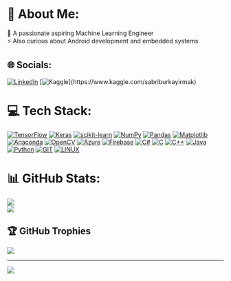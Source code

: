 # 💫 About Me:
🌱 A passionate aspiring Machine Learning Engineer<br>⚡ Also curious about Android development and embedded systems


## 🌐 Socials:
[![LinkedIn](https://img.shields.io/badge/LinkedIn-0077B5?style=for-the-badge&logo=linkedin&logoColor=white)](https://linkedin.com/in/irmakburkay) [![Kaggle]([https://img.shields.io/badge/Medium-12100E?logo=medium&logoColor=white](https://img.shields.io/badge/Kaggle-20BEFF?style=for-the-badge&logo=Kaggle&logoColor=white))](https://www.kaggle.com/sabriburkayirmak) 

# 💻 Tech Stack:
[![TensorFlow](https://img.shields.io/badge/TensorFlow-%23FF6F00.svg?style=for-the-badge&logo=TensorFlow&logoColor=white)](https://www.tensorflow.org) [![Keras](https://img.shields.io/badge/Keras-%23D00000.svg?style=for-the-badge&logo=Keras&logoColor=white)](https://www.keras.io) [![scikit-learn](https://img.shields.io/badge/scikit--learn-%23F7931E.svg?style=for-the-badge&logo=scikit-learn&logoColor=white)](https://scikit-learn.org/) [![NumPy](https://img.shields.io/badge/numpy-%23013243.svg?style=for-the-badge&logo=numpy&logoColor=white)](https://numpy.org/) [![Pandas](https://img.shields.io/badge/pandas-%23150458.svg?style=for-the-badge&logo=pandas&logoColor=white)](https://pandas.pydata.org/) [![Matplotlib](https://img.shields.io/badge/Matplotlib-%23ffffff.svg?style=for-the-badge&logo=Matplotlib&logoColor=black)](https://matplotlib.org/) [![Anaconda](https://img.shields.io/badge/Anaconda-%2344A833.svg?style=for-the-badge&logo=anaconda&logoColor=white)](https://anaconda.org/) [![OpenCV](https://img.shields.io/badge/opencv-%23white.svg?style=for-the-badge&logo=opencv&logoColor=white)](https://opencv.org/) [![Azure](https://img.shields.io/badge/azure-%230072C6.svg?style=for-the-badge&logo=microsoftazure&logoColor=white)](https://azure.microsoft.com/) [![Firebase](https://img.shields.io/badge/firebase-%23039BE5.svg?style=for-the-badge&logo=firebase)](https://firebase.google.com/) [![C#](https://img.shields.io/badge/c%23-%23239120.svg?style=for-the-badge&logo=c-sharp&logoColor=white)](https://learn.microsoft.com/en-us/dotnet/csharp/) [![C](https://img.shields.io/badge/c-%2300599C.svg?style=for-the-badge&logo=c&logoColor=white)](https://en.wikipedia.org/wiki/C_(programming_language)) [![C++](https://img.shields.io/badge/c++-%2300599C.svg?style=for-the-badge&logo=c%2B%2B&logoColor=white)](https://isocpp.org) [![Java](https://img.shields.io/badge/java-%23ED8B00.svg?style=for-the-badge&logo=openjdk&logoColor=white)](https://www.java.com/) [![Python](https://img.shields.io/badge/python-3670A0?style=for-the-badge&logo=python&logoColor=ffdd54)](https://www.python.org) [![GIT](https://img.shields.io/badge/Git-fc6d26?style=for-the-badge&logo=git&logoColor=white)](https://git-scm.com/) [![LINUX](https://img.shields.io/badge/Linux-FCC624?style=for-the-badge&logo=linux&logoColor=black)](https://www.linux.org/)

# 📊 GitHub Stats:
![](https://github-readme-stats.vercel.app/api?username=irmakburkay&theme=default&hide_border=true&include_all_commits=false&count_private=true)<br/>
![](https://github-readme-stats.vercel.app/api/top-langs/?username=irmakburkay&theme=default&hide_border=true&include_all_commits=false&count_private=true&layout=compact)

## 🏆 GitHub Trophies
![](https://github-profile-trophy.vercel.app/?username=irmakburkay&theme=radical&no-frame=true&no-bg=true&margin-w=4)

---
[![](https://visitcount.itsvg.in/api?id=irmakburkay&icon=0&color=0)](https://visitcount.itsvg.in)

<!-- Proudly created with GPRM ( https://gprm.itsvg.in ) -->
